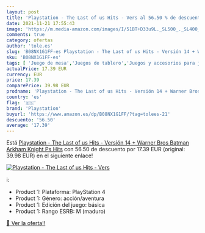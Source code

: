 ```yaml
---
layout: post
title: 'Playstation - The Last of us Hits - Vers al 56.50 % de descuento'
date: 2021-11-21 17:55:43
image: 'https://m.media-amazon.com/images/I/51BT+D33u9L._SL500_._SL400_.jpg'
comments: true
category: ofertas
author: 'tole.es'
slug: 'B08NX1G1FF-es Playstation - The Last of us Hits - Versión 14 + Warner...'
sku: 'B08NX1G1FF-es'
tags: [ 'Juego de mesa','Juegos de tablero','Juegos y accesorios para juegos','Juguetes','Juguetes y juegos','Videojuegos','playstation', ]
actualPrice: 17.39 EUR
currency: EUR
price: 17.39
comparePrice: 39.98 EUR
prodname: 'Playstation - The Last of us Hits - Versión 14 + Warner Bros Batman Arkham Knight Ps Hits'
country: 'es'
flag: '🇪🇸'
brand: 'Playstation'
buyurl: 'https://www.amazon.es/dp/B08NX1G1FF/?tag=tolees-21'
descuento: '56.50'
average: '17.39'
---
```


Está [Playstation - The Last of us Hits - Versión 14 + Warner Bros Batman Arkham Knight Ps Hits](https://www.amazon.es/dp/B08NX1G1FF/?tag=tolees-21) con 56.50 de descuento por 17.39 EUR (original: 39.98 EUR) en el siguiente enlace!

[![Playstation - The Last of us Hits - Vers](https://m.media-amazon.com/images/I/51BT+D33u9L._SL500_._SL400_.jpg)](https://www.amazon.es/dp/B08NX1G1FF/?tag=tolees-21)

ℹ️:

- Product 1: Plataforma: PlayStation 4
- Product 1: Género: acción/aventura
- Product 1: Edición del juego: básica
- Product 1: Rango ESRB: M (maduro)

[🛒 Ver la oferta!!](https://www.amazon.es/dp/B08NX1G1FF/?tag=tolees-21)
